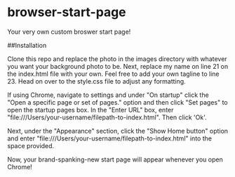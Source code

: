 # browser-start-page

Your very own custom broswer start page!

##Installation

Clone this repo and replace the photo in the images directory with whatever you want your background photo to be. Next, replace my name on line 21 on the index.html file with your own. Feel free to add your own tagline to line 23. Head on over to the style.css file to adjust any formatting.

If using Chrome, navigate to settings and under "On startup" click the "Open a specific page or set of pages." option and then click "Set pages" to open the startup pages box. In the "Enter URL" box, enter "file:///Users/your-username/filepath-to-index.html". Then click 'Ok'.

Next, under the "Appearance" section, click the "Show Home button" option and enter "file:///Users/your-username/filepath-to-index.html" into the space provided.

Now, your brand-spanking-new start page will appear whenever you open Chrome!
